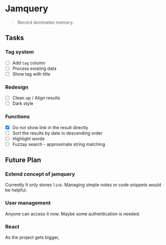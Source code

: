 # Jamquery

> Record dominates memory.

## Tasks

### Tag system

- [ ] Add `tag` column
- [ ] Process existing data
- [ ] Show tag with title

### Redesign

- [ ] Clean up / Align results
- [ ] Dark style

### Functions

- [x] Do not show link in the result directly
- [ ] Sort the results by date in descending order
- [ ] Highlight words
- [ ] Fuzzay search - approximate string matching

## Future Plan

### Extend concept of jamquery

Currently It only stores `link`. Managing simple notes or code snippets would be helpful.

### User management

Anyone can access it now. Maybe some authentication is needed.

### React

As the project gets bigger,
